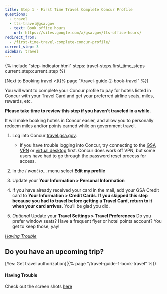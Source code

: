 ```yaml
---
title: Step 1 - First Time Travel Complete Concur Profile
questions:
  - travel
  - tts-travel@gsa.gov
  - text: Book office hours
    url: https://sites.google.com/a/gsa.gov/tts-office-hours/
redirect_from:
  - /first-time-travel-complete-concur-profile/
current_step: 3
sidebar: travel
---
```


{% include "step-indicator.html" steps: travel-steps.first_time_steps current_step:current_step  %}

[Next to Booking travel >]({% page "/travel-guide-2-book-travel" %})<br>

You will want to complete your Concur profile to pay for hotels listed in Concur
with your Travel Card and get your preferred airline seats, miles, rewards, etc.

**Please take time to review this step if you haven’t traveled in a while.**

It will make booking hotels in Concur easier, and allow you to personally redeem
miles and/or points earned while on government travel.

1. Log into Concur [travel.gsa.gov](https://travel.gsa.gov/).

   - If you have trouble logging into Concur, try connecting to the
     [GSA VPN]({{site.base_url}}/tools/anyconnect/) or
     [virtual desktop]({{site.base_url}}/getting-started/how-to-log-in/#citrix-virtual-desktop-client-login)
     first. Concur does work off VPN, but some users have had to go through the
     password reset process for access.

2. In the _I want to..._ menu select **Edit my profile**
3. Update your **Your Information > Personal Information**
4. If you have already received your card in the mail, add your GSA Credit card
   to **Your Information > Credit Cards**. **If you skipped this step because
   you had to travel before getting a Travel Card, return to it when your card
   arrives.** You’ll be glad you did.
5. _Optional_ Update your **Travel Settings > Travel Preferences** Do you prefer
   window seats? Have a frequent flyer or hotel points account? You get to keep
   those, yay!

[_Having Trouble_](#having-trouble)

## Do you have an upcoming trip?

[Yes: Get travel authorization]({% page "/travel-guide-1-book-travel" %})

#### Having Trouble

Check out the screen shots
[here](https://docs.google.com/drawings/d/1eP5E7Tq1K4Iva7aNSHjLukJcZzD2Cdkf6LCoEDRzsFM/edit)
